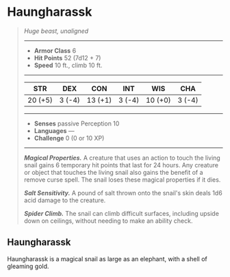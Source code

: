 # Haungharassk
>*Huge beast, unaligned*
>___
>- **Armor Class** 6
>- **Hit Points** 52 (7d12 + 7)
>- **Speed** 10 ft., climb 10 ft.
>___
>|STR|DEX|CON|INT|WIS|CHA|
>|:---:|:---:|:---:|:---:|:---:|:---:|
>|20 (+5)|3 (-4)|13 (+1)|3 (-4)|10 (+0)|3 (-4)|
>___
>- **Senses** passive Perception 10
>- **Languages** —
>- **Challenge** 0 (0 or 10 XP)
>___
>***Magical Properties.*** A creature that uses an action to touch the living snail gains 6 temporary hit points that last for 24 hours. Any creature or object that touches the living snail also gains the benefit of a remove curse spell. The snail loses these magical properties if it dies.  
>
>***Salt Sensitivity.*** A pound of salt thrown onto the snail's skin deals 1d6 acid damage to the creature.  
>
>***Spider Climb.*** The snail can climb difficult surfaces, including upside down on ceilings, without needing to make an ability check.
## Haungharassk
Haungharassk is a magical snail as large as an elephant, with a shell of gleaming gold.